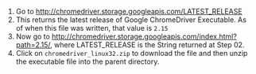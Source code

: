 01. Go to http://chromedriver.storage.googleapis.com/LATEST_RELEASE
02. This returns the latest release of Google ChromeDriver Executable. As of 
    when this file was written, that value is `2.15`
03. Now go to http://chromedriver.storage.googleapis.com/index.html?path=2.15/,
    where LATEST_RELEASE is the String returned at Step 02.
04. Click on `chromedriver_linux32.zip` to download the file and then unzip the
    executable file into the parent directory.